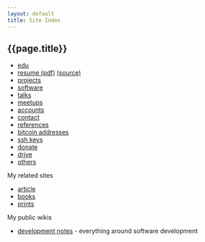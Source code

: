 ```yaml
---
layout: default
title: Site Index
---
```


## {{page.title}}

* [edu](/edu/)
* [resume (pdf)](/resume.pdf) [(source)](https://github.com/ondrejsika/resume)
* [projects](/projects/)
* [software](/software/)
* [talks](/talks/)
* [meetups](/meetups/)
* [accounts](/accounts.html)
* [contact](/contact.html)
* [references](/references.html)
* [bitcoin addresses](/ba.html)
* [ssh keys](/ssh.html)
* [donate](/donate.html)
* [drive](http://drive.ondrejsika.com/)
* [others](/site-index-others.html)

My related sites

* [article](https://ar.os1.cz)
* [books](https://books.os1.cz)
* [prints](https://prints.os1.cz)

My public wikis

* [development notes](https://red.solab.cz/projects/development/wiki) - everything around software development

